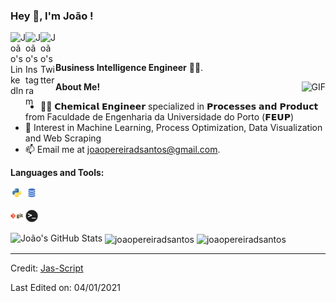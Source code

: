 <h3 title="hehehe"> Hey 👋, I'm João !</h3>

<a href="https://www.linkedin.com/in/joaopereiradsantos">
  <img align="left" alt="João's LinkedIn" width="24px" src="https://cdn.jsdelivr.net/npm/simple-icons@v3/icons/linkedin.svg" />
</a>
<a href="https://www.instagram.com/joao96santos/">
  <img align="left" alt="João's Instagram" width="24px" src="https://cdn.jsdelivr.net/npm/simple-icons@v3/icons/instagram.svg" />
</a>
<a href="https://twitter.com/joao96santos">
  <img align="left" alt="João's Twitter" width="24px" src="https://cdn.jsdelivr.net/npm/simple-icons@3.13.0/icons/twitter.svg" />
</a>




<br />
<br />

**Business Intelligence Engineer** 🧑‍💻.
 

  <img align="right" alt="GIF" src="https://i.pinimg.com/originals/e4/26/70/e426702edf874b181aced1e2fa5c6cde.gif" />

**About Me!**

- 👨‍🔬 𝗖𝗵𝗲𝗺𝗶𝗰𝗮𝗹 𝗘𝗻𝗴𝗶𝗻𝗲𝗲𝗿 specialized in 𝗣𝗿𝗼𝗰𝗲𝘀𝘀𝗲𝘀 𝗮𝗻𝗱 𝗣𝗿𝗼𝗱𝘂𝗰𝘁 from Faculdade de Engenharia da Universidade do Porto (𝗙𝗘𝗨𝗣) 
- 🌱 Interest in Machine Learning, Process Optimization, Data Visualization and Web Scraping
- 📫 Email me at [joaopereiradsantos@gmail.com](mailto:joaopereiradsantos@gmail.com).



**Languages and Tools:**  


<code><img height="20" src="https://raw.githubusercontent.com/github/explore/80688e429a7d4ef2fca1e82350fe8e3517d3494d/topics/python/python.png"></code>
<code><img height="20" src="https://raw.githubusercontent.com/github/explore/80688e429a7d4ef2fca1e82350fe8e3517d3494d/topics/sql/sql.png"></code>

<code><img height="20" src="https://raw.githubusercontent.com/github/explore/80688e429a7d4ef2fca1e82350fe8e3517d3494d/topics/git/git.png"></code>
<code><img height="20" src="https://raw.githubusercontent.com/github/explore/80688e429a7d4ef2fca1e82350fe8e3517d3494d/topics/terminal/terminal.png"></code>

<img src="https://github-readme-stats.vercel.app/api?username=joaopereiradsantos&show_icons=true&hide_border=true&count_private=true&theme=shades-of-purple&icon_color=fad000" alt="João's GitHub Stats">
<img align="center" src="https://github-readme-streak-stats.herokuapp.com/?user=joaopereiradsantos&count_private=true&theme=radical" alt="joaopereiradsantos" />
<img align="center" width=500 src="https://github-readme-stats.vercel.app/api/top-langs/?username=joaopereiradsantos&count_private=true&theme=radical" alt="joaopereiradsantos" />

----
Credit: [Jas-Script](https://github.com/Jas-Script)

Last Edited on: 04/01/2021
